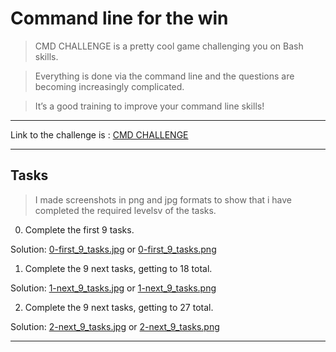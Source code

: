 # Command line for the win

> CMD CHALLENGE is a pretty cool game challenging you on Bash skills.

> Everything is done via the command line and the questions are becoming increasingly complicated. 

> It’s a good training to improve your command line skills!

---
Link to the challenge is : [CMD CHALLENGE](https://intranet.alxswe.com/rltoken/a83_NOBEtXgFr1Yqej0HYA)

---
## Tasks

> I made screenshots in png and jpg formats to show that i have completed the required levelsv of the tasks.

0. Complete the first 9 tasks.

Solution: [0-first_9_tasks.jpg](https://github.com/Boomni/command_line_for_the_win/blob/main/0-first_9_tasks.jpg) or [0-first_9_tasks.png](https://github.com/Boomni/command_line_for_the_win/blob/main/0-first_9_tasks.png)

1. Complete the 9 next tasks, getting to 18 total.

Solution: [1-next_9_tasks.jpg](https://github.com/Boomni/command_line_for_the_win/blob/main/1-next_9_tasks.jpg) or [1-next_9_tasks.png](https://github.com/Boomni/command_line_for_the_win/blob/main/1-next_9_tasks.png)

2. Complete the 9 next tasks, getting to 27 total.

Solution: [2-next_9_tasks.jpg](https://github.com/Boomni/command_line_for_the_win/blob/main/2-next_9_tasks.jpg) or [2-next_9_tasks.png](https://github.com/Boomni/command_line_for_the_win/blob/main/2-next_9_tasks.png)

---
